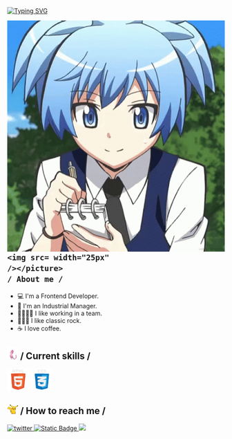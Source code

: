 <div>
  <a href="https://git.io/typing-svg"><img src="https://readme-typing-svg.demolab.com?font=Roboto+Mono&weight=999&size=40&pause=1000&color=0322B5&random=false&width=600&height=60&lines=Welcome+my+name+is+Nagisa;Software+Developer;I+like+programming" alt="Typing SVG" /></a>
  </div>

<img
    align="right"
    width="600"
    alt="Shimarin"
    src="./assets/nagisa.gif" />

  <h2>
    <picture![haker](https://github.com/Nagisa27/Nagisa27/assets/152904342/e91a5ae7-24b5-4d36-96b2-577e0604888b)

      <img src= width="25px"
    /></picture>
    / About me /
  </h2>

  <ul>
    <li>💻 I'm a Frontend Developer.</li>
    <li>🚀 I'm an Industrial Manager.</li>
    <li>👨‍👩‍👧‍👧 I like working in a team.</li>
    <li>🤘🏽🎸 I like classic rock.</li>
    <li>☕ I love coffee.</li>
  </ul>

  <h2>
    <picture
      ><img src="./assets/mew.gif" width="25px"
    /></picture>
    / Current skills /
  </h2>

  <div>
   <img src="./assets/html.gif" width="50px" />
    <img src="./assets/css.gif" width="50px" />
  </div>

<h2>
  <picture
    ><img
      src="./assets/pikachu..gif"
      width="25px"
  /></picture>
  / How to reach me /
</h2>

<div align="left">
    <a
      href="https://twitter.com/Nagisa7227"
      target="_blank">
      <img
        src="https://img.shields.io/badge/Nagisa72-22092C?style=flat-square&logo=x"
        alt="twitter" />
    </a>
    <a
    href="https://instagram.com/nagisapwp"
    target="_blank">
      <img alt="Static Badge" src="https://img.shields.io/badge/nagisapwp-black?style=flat&logo=instagram&logoColor=%23cd486b&color=%23fccc63">
    </a>
    <a
      href="https://github.com/Nagisa27"
      target="_blank">
      <img
        src="https://img.shields.io/badge/Nagisa72-black?style=flat-square&logo=github"
        t="github" />
    </a>
    
  </div>
</div>

